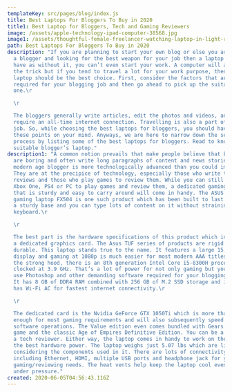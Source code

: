 ```yaml
---
templateKey: src/pages/blog/index.js
title: Best Laptops For Bloggers To Buy in 2020
title1: Best Laptop for Bloggers, Tech and Gaming Reviewers
image: /assets/apple-technology-ipad-computer-38568.jpg
image1: /assets/thoughtful-female-freelancer-watching-laptop-in-light-room-4050437.jpg
path: Best Laptops For Bloggers To Buy in 2020
description: "If you are planning to start your own blog or else you are already
  a blogger and looking for the best weapon for your job then a laptop is must
  have as without it, you can’t even start your work. A computer will always do
  the trick but if you tend to travel a lot for your work purpose, then the
  laptop should be the best choice. First, consider the factors that are
  required for your blogging job and then go ahead to pick up the suitable
  one.\r

  \r

  The bloggers generally write articles, edit the photos and videos, and
  require an all-time internet connection. Travelling is also a part of their
  job. So, while choosing the best laptops for bloggers, you should have all
  these points on your mind. Anyways, we are here to narrow down the searching
  process by listing some of the best laptops for bloggers. Read to know the
  suitable blogger’s laptop."
description1: "A common notion prevails that make people believe that bloggers
  are boring and often write long paragraphs of content and news stories. The
  modern age blogger is more technologically advanced than you could imagine.
  They are at the precipice of technology, especially those who write tech news,
  reviews and those who play games to review them. While you can still use an
  Xbox One, PS4 or PC to play games and review them, a dedicated gaming laptop
  that is sturdy and easy to carry around will come in handy. The ASUS TUF
  gaming laptop FX504 is one such product which has been built to last long with
  a sturdy base and you can type lots of content on it without straining the
  keyboard.\r

  \r

  The best part is the hardware specifications of this product which includes
  a dedicated graphics card. The Asus TUF series of products are rigid and
  durable. This laptop stands true to the name. It features a large 15.6-inch HD
  display and gaming at 1080p is much easier for most modern AAA titles. Under
  the strong hood, there is an 8th generation Intel Core i5-8300H processor
  clocked at 3.9 GHz. That’s a lot of power for not only gaming but you can also
  use Photoshop and other demanding software required for your blogging purpose.
  It has 8 GB of DDR4 RAM combined with 256 GB of M.2 SSD storage and it even
  has Wi-Fi AC for fastest internet connectivity.\r

  \r

  The dedicated card is the Nvidia GeForce GTX 1050Ti which is more than
  enough for most gaming requirements and will also subsequently speed up most
  software operations. The Value edition even comes bundled with Gears of War 4
  game and the classic Age of Empires Definitive Edition. You can be a gamer or
  a tech reviewer. Either way, the laptop comes in handy to work on the go with
  the best hardware power. The laptop weighs just 5.07 lbs which are lightweight
  considering the components used in it. There are lots of connectivity ports
  including Ethernet, HDMI, multiple USB ports and headphone jack for your
  gaming/reviewing needs. The heat vents help keep the laptop cool even when
  under pressure."
created: 2020-06-05T04:56:43.116Z
---
```

